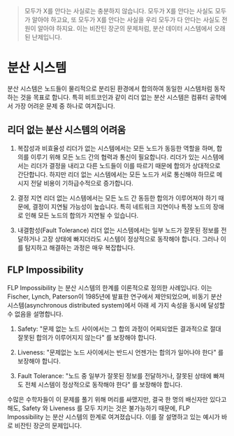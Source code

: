 > 모두가 X를 안다는 사실로는 충분하지 않습니다. 모두가 X를 안다는 사실도 모두가 알아야 하고요, 또 모두가 X를 안다는 사실을 우리 모두가 다 안다는 사실도 전원이 알아야 하지요. 이는 비잔틴 장군의 문제처럼, 분산 데이터 시스템에서 오래된 난제입니다.

# 분산 시스템
분산 시스템은 노드들이 물리적으로 분리된 환경에서 합의하여 동일한 시스템처럼 동작하는 것을 목표로 합니다. 특히 비트코인과 같이 리더 없는 분산 시스템은 컴퓨터 공학에서 가장 어려운 문제 중 하나로 여겨집니다.

## 리더 없는 분산 시스템의 어려움
1. 복잡성과 비효율성
리더가 없는 시스템에서는 모든 노드가 동등한 역할을 하며, 합의를 이루기 위해 모든 노드 간의 협력과 통신이 필요합니다. 리더가 있는 시스템에서는 리더가 결정을 내리고 다른 노드들이 이를 따르기 때문에 합의가 상대적으로 간단합니다. 하지만 리더 없는 시스템에서는 모든 노드가 서로 통신해야 하므로 메시지 전달 비용이 기하급수적으로 증가합니다.

2. 결정 지연
리더 없는 시스템에서는 모든 노드 간 동등한 합의가 이루어져야 하기 때문에, 결정이 지연될 가능성이 높습니다. 특히 네트워크 지연이나 특정 노드의 장애로 인해 모든 노드의 합의가 지연될 수 있습니다.

3. 내결함성(Fault Tolerance)
리더 없는 시스템에서는 일부 노드가 잘못된 정보를 전달하거나 고장 상태에 빠지더라도 시스템이 정상적으로 동작해야 합니다. 그러나 이를 탐지하고 해결하는 과정은 매우 복잡합니다.

## FLP Impossibility
FLP Impossibility 는 분산 시스템의 한계를 이론적으로 정의한 사례입니다. 이는 Fischer, Lynch, Paterson이 1985년에 발표한 연구에서 제안되었으며, 비동기 분산 시스템(asynchronous distributed system)에서 아래 세 가지 속성을 동시에 달성할 수 없음을 설명합니다.

1. Safety: "문제 없는 노드 사이에서는 그 합의 과정이 어찌되었든 결과적으로 절대 잘못된 합의가 이루어지지 않는다" 를 보장해야 합니다.

2. Liveness: "문제없는 노드 사이에서는 반드시 언젠가는 합의가 일어나야 한다" 를 보장해야 합니다.

3. Fault Tolerance: "노드 중 일부가 잘못된 정보를 전달하거나, 잘못된 상태에 빠져도 전체 시스템이 정상적으로 동작해야 한다" 를 보장해야 합니다.

​수많은 수학자들이 이 문제를 풀기 위해 머리를 싸맸지만, 결국 한 명의 배신자만 있다고 해도, Safety 와 Liveness 를 모두 지키는 것은 불가능하기 때문에, FLP Impossibility 는 분산 시스템의 한계로 여겨졌습니다. 이를 잘 설명하고 있는 예시가 바로 비잔틴 장군의 문제입니다.